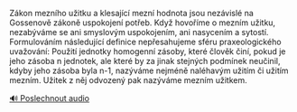 
Zákon mezního užitku a klesající mezní hodnota jsou nezávislé na Gossenově zákoně uspokojení potřeb. Když hovoříme o mezním užitku, nezabýváme se ani smyslovým uspokojením, ani nasycením a sytostí. Formulováním následující definice nepřesahujeme sféru praxeologického uvažování: Použití jednotky homogenní zásoby, které člověk činí, pokud je jeho zásoba n jednotek, ale které by za jinak stejných podmínek neučinil, kdyby jeho zásoba byla n-1, nazýváme nejméně naléhavým užitím či užitím mezním. Užitek z něj odvozený pak nazýváme mezním užitkem.

[🔊 Poslechnout audio](/data/7-paragraphs/audio/chapter_31/para_002-Zkon-meznho-uitku-a-klesajc-mezn-hodnota-jso.mp3)

